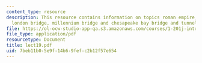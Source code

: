 ```yaml
---
content_type: resource
description: This resource contains information on topics roman empire, roman roads,
  london bridge, millennium bridge and chesapeake bay bridge and tunnel.
file: https://ol-ocw-studio-app-qa.s3.amazonaws.com/courses/1-201j-introduction-to-transportation-systems-fall-2006/7beb11b05e9f14b69fefc2b12f57e654_lect19.pdf
file_type: application/pdf
resourcetype: Document
title: lect19.pdf
uid: 7beb11b0-5e9f-14b6-9fef-c2b12f57e654
---
```

